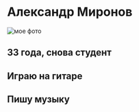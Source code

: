 # Александр Миронов
![мое фото](https://sun3-18.userapi.com/impg/jPPBrxpKkJ9wrqgZ_wEqdRQ1jFcBVS6DUAnIMA/LzOYDXCt9vk.jpg?size=900x1600&quality=95&sign=256d5f2765ae595c4bd8d7fbd76c19de&type=album )

## **33** года, снова студент
## Играю на гитаре
## Пишу музыку 
